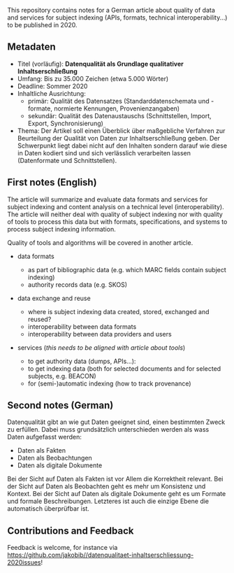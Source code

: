 This repository contains notes for a German article about quality of data and services for subject indexing (APIs, formats, technical interoperability...) to be published in 2020.

## Metadaten

* Titel (vorläufig): **Datenqualität als Grundlage qualitativer Inhaltserschließung**
* Umfang: Bis zu 35.000 Zeichen (etwa 5.000 Wörter)
* Deadline: Sommer 2020
* Inhaltliche Ausrichtung:
    * primär: Qualität des Datensatzes (Standarddatenschemata und -formate, normierte Kennungen, Provenienzangaben)
    * sekundär: Qualität des Datenaustauschs (Schnittstellen, Import, Export, Synchronisierung)
* Thema: Der Artikel soll einen Überblick über maßgebliche Verfahren zur Beurteilung der Qualität von Daten zur Inhaltserschließung geben. Der Schwerpunkt liegt dabei nicht auf den Inhalten sondern darauf wie diese in Daten kodiert sind und sich verlässlich verarbeiten lassen (Datenformate und Schnittstellen).


## First notes (English)

The article will summarize and evaluate data formats and services for subject indexing and content analysis on a technical level (interoperability). The article will neither deal with quality of subject indexing nor with quality of tools to process this data but with formats, specifications, and systems to process subject indexing information.

Quality of tools and algorithms will be covered in another article.

* data formats
    * as part of bibliographic data (e.g. which MARC fields contain subject indexing)
    * authority records data (e.g. SKOS)

* data exchange and reuse
    * where is subject indexing data created, stored, exchanged and reused?
    * interoperability between data formats
    * interoperability between data providers and users

* services (*this needs to be aligned with article about tools*)
    * to get authority data (dumps, APIs...):
    * to get indexing data (both for selected documents and for selected subjects, e.g. BEACON)
    * for (semi-)automatic indexing (how to track provenance)

## Second notes (German)

Datenqualität gibt an wie gut Daten geeignet sind, einen bestimmten Zweck zu erfüllen. Dabei muss grundsätzlich unterschieden werden als wass Daten aufgefasst werden:

* Daten als Fakten
* Daten als Beobachtungen
* Daten als digitale Dokumente

Bei der Sicht auf Daten als Fakten ist vor Allem die Korrektheit relevant. Bei der Sicht auf Daten als Beobachten geht es mehr um Konsistenz und Kontext. Bei der Sicht auf Daten als digitale Dokumente geht es um Formate und formale Beschreibungen. Letzteres ist auch die einzige Ebene die automatisch überprüfbar ist.

## Contributions and Feedback

Feedback is welcome, for instance via <https://github.com/jakobib//datenqualitaet-inhaltserschliessung-2020issues>!
